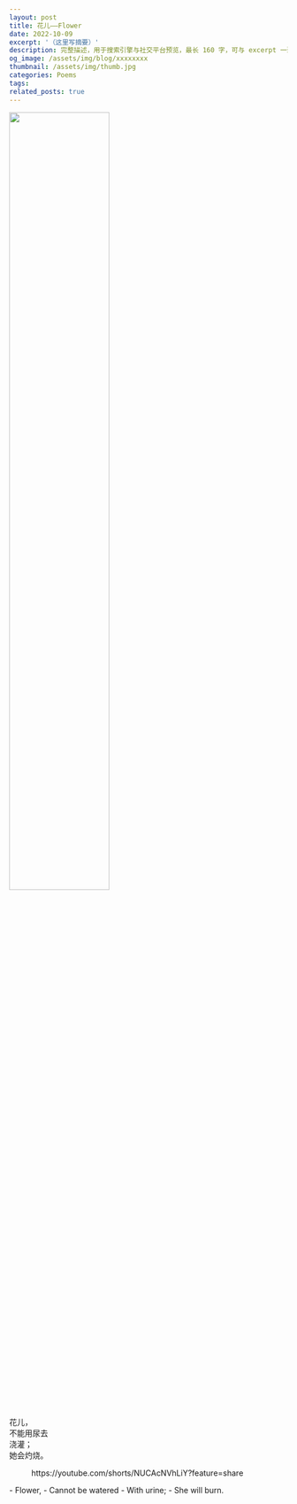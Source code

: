 ```yaml
---
layout: post
title: 花儿——Flower
date: 2022-10-09
excerpt: '（这里写摘要）'
description: 完整描述，用于搜索引擎与社交平台预览，最长 160 字，可与 excerpt 一致
og_image: /assets/img/blog/xxxxxxxx
thumbnail: /assets/img/thumb.jpg
categories: Poems
tags: 
related_posts: true
---
```


<img src="{{ '/assets/img/blog/xxxxxxxx' | relative_url }}" style="width:60%;">

花儿，  
不能用尿去  
浇灌；  
她会灼烧。

<figure class="wp-block-embed is-type-video is-provider-youtube wp-block-embed-youtube wp-embed-aspect-16-9 wp-has-aspect-ratio"><div class="wp-block-embed__wrapper">https://youtube.com/shorts/NUCAcNVhLiY?feature=share </div></figure>- Flower,
- Cannot be watered
- With urine;
- She will burn.
